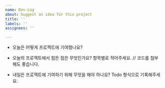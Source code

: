 ```yaml
---
name: Dev-Log
about: Suggest an idea for this project
title: ''
labels: ''
assignees: ''

---
```


- 오늘은 어떻게 프로젝트에 기여했나요?

- 오늘의 프로젝트에서 힘든 점은 무엇인가요?
항목별로 적어주세요.
// 코드를 첨부해도 좋습니다.

- 내일은 프로젝트에 기여하기 위해 무엇을 해야 하나요?
 Todo 형식으로 기록해주세요.
